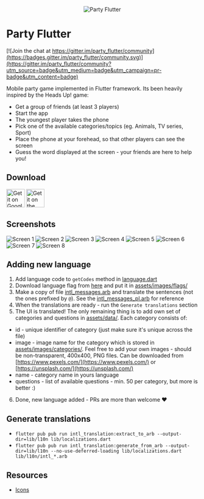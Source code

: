 <p align="center">
  <img src="screenshots/logo.png?raw=true" alt="Party Flutter" />
</p>

# Party Flutter

[![Join the chat at https://gitter.im/party_flutter/community](https://badges.gitter.im/party_flutter/community.svg)](https://gitter.im/party_flutter/community?utm_source=badge&utm_medium=badge&utm_campaign=pr-badge&utm_content=badge)

Mobile party game implemented in Flutter framework. Its been heavily inspired by the Heads Up! game:

- Get a group of friends (at least 3 players)
- Start the app
- The youngest player takes the phone
- Pick one of the available categories/topics (eg. Animals, TV series, Sport)
- Place the phone at your forehead, so that other players can see the screen
- Guess the word displayed at the screen - your friends are here to help you!

## Download

<div>
<a href='https://play.google.com/store/apps/details?id=com.puppybox.zgadula' target='_blank'><img alt='Get it on Google Play' src='screenshots/google_play.png' height='48px'/></a>
<a href='https://itunes.apple.com/us/app/zgadula-party-charades/id1181083547' target='_blank'><img alt='Get it on the App Store' src='screenshots/app_store.png' height='48px'/></a>
</div>

## Screenshots

![Screen 1](/screenshots/screen1.png?raw=true "Screen #1")
![Screen 2](/screenshots/screen2.png?raw=true "Screen #2")
![Screen 3](/screenshots/screen3.png?raw=true "Screen #3")
![Screen 4](/screenshots/screen4.png?raw=true "Screen #4")
![Screen 5](/screenshots/screen5.png?raw=true "Screen #5")
![Screen 6](/screenshots/screen6.png?raw=true "Screen #6")
![Screen 7](/screenshots/screen7.png?raw=true "Screen #7")
![Screen 8](/screenshots/screen8.png?raw=true "Screen #8")

## Adding new language

1. Add language code to `getCodes` method in [language.dart](lib/services/language.dart)
2. Download language flag from [here](https://www.countryflags.com/en/image-overview/) and put it in [assets/images/flags/](assets/images/flags/)
3. Make a copy of file [intl_messages.arb](lib/l10n/intl_messages.arb) and translate the sentences (not the ones prefixed by `@`).
See the  [intl_messages_pl.arb](lib/l10n/intl_messages_pl.arb) for reference
4. When the translations are ready - run the `Generate translations` section
5. The UI is translated! The only remaining thing is to add own set of categories and questions
in [assets/data/](assets/data/). Each category consists of:

- id - unique identifier of category (just make sure it's unique across the file)
- image - image name for the category which is stored in [assets/images/categories/](assets/images/categories/).
Feel free to add your own images - should be non-transparent, 400x400, PNG files.
Can be downloaded from [https://www.pexels.com/](https://www.pexels.com/) or [https://unsplash.com/](https://unsplash.com/)
- name - category name in yours language
- questions - list of available questions - min. 50 per category, but more is better :)

6. Done, new language added - PRs are more than welcome ❤️

## Generate translations

- `flutter pub pub run intl_translation:extract_to_arb --output-dir=lib/l10n lib/localizations.dart`
- `flutter pub pub run intl_translation:generate_from_arb --output-dir=lib/l10n --no-use-deferred-loading lib/localizations.dart lib/l10n/intl_*.arb`

## Resources

- [Icons](https://www.baianat.com/resources/thousands/)
